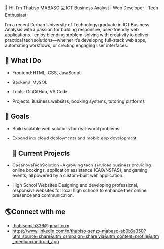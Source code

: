 👋 Hi, I’m Thabiso MABASO
💻 ICT Business Analyst | Web Developer | Tech Enthusiast

I’m a recent Durban University of Technology graduate in ICT Business Analysis with a passion for building responsive, user-friendly web applications. I enjoy blending problem-solving with creativity to deliver practical tech solutions—whether it’s developing full-stack web apps, automating workflows, or creating engaging user interfaces.

## 🌟 What I Do

- Frontend: HTML, CSS, JavaScript

- Backend:  MySQL

- Tools: Git/GitHub, VS Code

- Projects: Business websites, booking systems, tutoring platforms
  
## 🎯 Goals

- Build scalable web solutions for real-world problems

- Expand into cloud deployments and mobile app development
  ## 🚀 Current Projects

- CasanovaTechSolution –A growing tech services business providing online bookings, application assistance (CAO/NSFAS), and gaming events, all powered by a custom-built web application.

- High School Websites  Designing and developing professional, responsive websites for local high schools to enhance their online presence and communication.
  
## 🌎Connect with me 
- thabisomab336@gmail.com
-  https://www.linkedin.com/in/thabiso-senzo-mabaso-ab0b6a350?utm_source=share&utm_campaign=share_via&utm_content=profile&utm_medium=android_app
